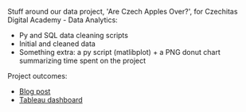Stuff around our data project, 'Are Czech Apples Over?', for Czechitas Digital Academy - Data Analytics:
- Py and SQL data cleaning scripts
- Initial and cleaned data
- Something extra: a py script (matlibplot) + a PNG donut chart summarizing time spent on the project

Project outcomes:
- [Blog post](https://randomstringofcharacters.medium.com/konec-jablek-v-%C4%8Dech%C3%A1ch-29c1b2838617)
- [Tableau dashboard](https://public.tableau.com/app/profile/e.h1716/viz/Konecjablekvechch/Konecjablekvechch)
